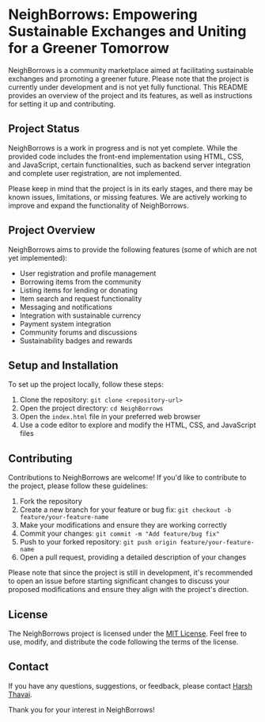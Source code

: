 # NeighBorrows: Empowering Sustainable Exchanges and Uniting for a Greener Tomorrow

NeighBorrows is a community marketplace aimed at facilitating sustainable exchanges and promoting a greener future. Please note that the project is currently under development and is not yet fully functional. This README provides an overview of the project and its features, as well as instructions for setting it up and contributing.

## Project Status

NeighBorrows is a work in progress and is not yet complete. While the provided code includes the front-end implementation using HTML, CSS, and JavaScript, certain functionalities, such as backend server integration and complete user registration, are not implemented. 

Please keep in mind that the project is in its early stages, and there may be known issues, limitations, or missing features. We are actively working to improve and expand the functionality of NeighBorrows.

## Project Overview

NeighBorrows aims to provide the following features (some of which are not yet implemented):

- User registration and profile management
- Borrowing items from the community
- Listing items for lending or donating
- Item search and request functionality
- Messaging and notifications
- Integration with sustainable currency
- Payment system integration
- Community forums and discussions
- Sustainability badges and rewards

## Setup and Installation

To set up the project locally, follow these steps:

1. Clone the repository: `git clone <repository-url>`
2. Open the project directory: `cd NeighBorrows`
3. Open the `index.html` file in your preferred web browser
4. Use a code editor to explore and modify the HTML, CSS, and JavaScript files

## Contributing

Contributions to NeighBorrows are welcome! If you'd like to contribute to the project, please follow these guidelines:

1. Fork the repository
2. Create a new branch for your feature or bug fix: `git checkout -b feature/your-feature-name`
3. Make your modifications and ensure they are working correctly
4. Commit your changes: `git commit -m "Add feature/bug fix"`
5. Push to your forked repository: `git push origin feature/your-feature-name`
6. Open a pull request, providing a detailed description of your changes

Please note that since the project is still in development, it's recommended to open an issue before starting significant changes to discuss your proposed modifications and ensure they align with the project's direction.

## License

The NeighBorrows project is licensed under the [MIT License](LICENSE). Feel free to use, modify, and distribute the code following the terms of the license.

## Contact

If you have any questions, suggestions, or feedback, please contact [Harsh Thavai](harshthavai8@gmail.com).

Thank you for your interest in NeighBorrows!

